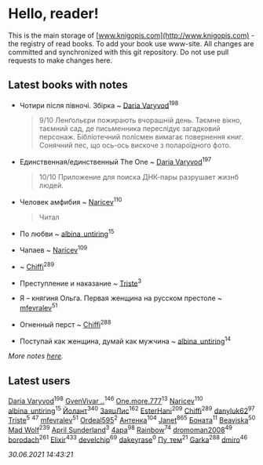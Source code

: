 # Hello, reader!
This is the main storage of [www.knigopis.com](http://www.knigopis.com) - the registry of read books.
To add your book use www-site. All changes are committed and synchronized with this git repository.
Do not use pull requests to make changes here.


## Latest books with notes
* Чотири після півночі. Збірка ~ [Daria Varyvod](users/829/829893410524253-facebook)<sup>198</sup>
    > 9/10 Ленґольєри пожирають вчорашній день. Таємне вікно, таємний сад, де письменника переслідує загадковий персонаж. Бібліотечний полісмен вимагає повернення книг. Сонячний пес, що ось-ось вискоче з полароїдного фото.

* Единственная/единственный The One ~ [Daria Varyvod](users/829/829893410524253-facebook)<sup>197</sup>
    > 10/10 Приложение для поиска ДНК-пары разрушает жизнб людей.

* Человек амфибия ~ [Naricev](users/107/107090515204537133928-google)<sup>110</sup>
    > Читал

* По любви ~ [albina_untiring](users/257/2579695-vkontakte)<sup>15</sup>

* Чапаев ~ [Naricev](users/107/107090515204537133928-google)<sup>109</sup>

*  ~ [Chiffi](users/105/105831994080785626680-google)<sup>289</sup>

* Преступление и наказание ~ [Triste](users/517/5175580462988229760-mailru)<sup>3</sup>

* Я – княгиня Ольга. Первая женщина на русском престоле ~ [mfevralev](users/140/140966150-vkontakte)<sup>51</sup>

* Огненный перст ~ [Chiffi](users/105/105831994080785626680-google)<sup>288</sup>

* Поступай как женщина, думай как мужчина ~ [albina_untiring](users/257/2579695-vkontakte)<sup>14</sup>


_More notes [here](latest_books_with_notes.md)._


## Latest users
[Daria Varyvod](users/829/829893410524253-facebook)<sup>198</sup> 
[GvenVivar ..](users/158/158266434925901-facebook)<sup>146</sup> 
[One.more.777](users/101/1011685224-yandex)<sup>13</sup> 
[Naricev](users/107/107090515204537133928-google)<sup>110</sup> 
[albina_untiring](users/257/2579695-vkontakte)<sup>15</sup> 
[Йолант](users/104/104690883692185089260-google)<sup>340</sup> 
[ЗаяцЛис](users/112/112388384595246311466-google)<sup>162</sup> 
[EsterHani](users/305/30558181-vkontakte)<sup>209</sup> 
[Chiffi](users/105/105831994080785626680-google)<sup>289</sup> 
[danyluk62](users/374/374149854-vkontakte)<sup>97</sup> 
[Triste](users/517/5175580462988229760-mailru)<sup>5</sup> 
[](users/153/1537586159620888-facebook)<sup>47</sup> 
[mfevralev](users/140/140966150-vkontakte)<sup>51</sup> 
[Ordeal595](users/101/101497995260874987681-google)<sup>2</sup> 
[Антенка](users/118/118158645037334943900-google)<sup>104</sup> 
[Janet](users/108/108113656204404967440-google)<sup>865</sup> 
[Боната](users/132/1326779400711265-facebook)<sup>11</sup> 
[Beaviska](users/102/10202544960024508-facebook)<sup>50</sup> 
[Mad Wolf](users/947/94738840-vkontakte)<sup>239</sup> 
[April Sunderland](users/172/172060772-vkontakte)<sup>3</sup> 
[4apa](users/117/117392596378069249667-google)<sup>98</sup> 
[Rainbow](users/109/109787328219839805802-google)<sup>74</sup> 
[dromoman2008](users/444/44461886-yandex)<sup>49</sup> 
[borodach](users/157/15706320-vkontakte)<sup>261</sup> 
[Elixir](users/115/115826717712507836033-google)<sup>433</sup> 
[develchip](users/852/85203415-vkontakte)<sup>69</sup> 
[dakeyrase](users/642/64253628-yandex)<sup>0</sup> 
[Пу_тем](users/344/3448154788585127-facebook)<sup>21</sup> 
[Garka](users/115/115753719718250012620-google)<sup>288</sup> 
[dmiro](users/571/5714115-vkontakte)<sup>46</sup> 


_30.06.2021 14:43:21_

